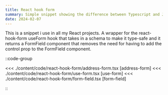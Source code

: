 ```yaml
---
title: React hook form
summary: Simple snippet showing the difference between Typescript and Javascript
date: 2024-02-07
---
```


This is a snippet i use in all my React projects. A wrapper for the react-hook-form useForm hook that takes in a schema to make it type-safe and it returns a FormField component that removes the need for having to add the control prop to the FormField component.

::code-group

<<< ./content/code/react-hook-form/address-form.tsx [address-form]
<<< ./content/code/react-hook-form/use-form.tsx [use-form]
<<< ./content/code/react-hook-form/form-field.tsx [form-field]

::
